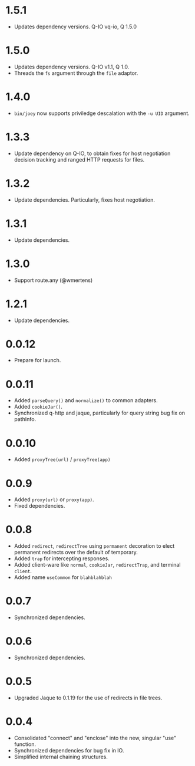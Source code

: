 # 1.5.1

-   Updates dependency versions. Q-IO vq-io, Q 1.5.0

# 1.5.0

-   Updates dependency versions. Q-IO v1.1, Q 1.0.
-   Threads the `fs` argument through the `file` adaptor.

# 1.4.0

-   `bin/joey` now supports priviledge descalation with the `-u UID` argument.

# 1.3.3

-   Update dependency on Q-IO, to obtain fixes for host negotiation decision
    tracking and ranged HTTP requests for files.

# 1.3.2

-   Update dependencies. Particularly, fixes host negotiation.

# 1.3.1

-   Update dependencies.

# 1.3.0

-   Support route.any (@wmertens)

# 1.2.1

-   Update dependencies.

# 0.0.12

-   Prepare for launch.

# 0.0.11

-   Added ``parseQuery()`` and ``normalize()`` to common
    adapters.
-   Added ``cookieJar()``.
-   Synchronized q-http and jaque, particularly for query
    string bug fix on pathInfo.

# 0.0.10

-   Added ``proxyTree(url)`` / ``proxyTree(app)``

# 0.0.9

-   Added ``proxy(url)`` or ``proxy(app)``.
-   Fixed dependencies.

# 0.0.8

-   Added ``redirect``, ``redirectTree`` using ``permanent``
    decoration to elect permanent redirects over the default of
    temporary.
-   Added ``trap`` for intercepting responses.
-   Added client-ware like ``normal``, ``cookieJar``,
    ``redirectTrap``, and terminal ``client``.
-   Added name ``useCommon`` for ``blahblahblah``

# 0.0.7

-   Synchronized dependencies.

# 0.0.6

-   Synchronized dependencies.

# 0.0.5

-   Upgraded Jaque to 0.1.19 for the use of redirects in
    file trees.

# 0.0.4

-   Consolidated "connect" and "enclose" into the new,
    singular "use" function.
-   Synchronized dependencies for bug fix in IO.
-   Simplified internal chaining structures.

